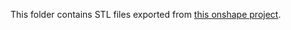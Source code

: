 This folder contains STL files exported from [this onshape project](https://cad.onshape.com/documents/9ce24f0eb68b5dfcb29f30d2).
